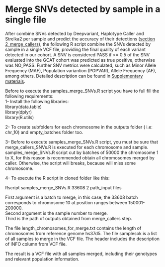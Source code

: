# Merge SNVs detected by sample in a single file  

After combine SNVs detected by Deepvariant, Haplotype Caller and Strelka2 per sample and predict the accuracy of their detections ([section 2_merge_callers](https://github.com/gcatbiobank/GCAT_panel/tree/main/2_merge_callers/SNVs)), the following R script combine the SNVs detected by sample in a single VCF file, providing the final quality of each variant detected in our cohort. A SNV is considered PASS if >= 0.5 of the SNV evaluated into the GCAT cohort was predicted as true positive, otherwise was NO_PASS. Further SNV metrics were calculated, such as  Minor Allele Frequency (MAF), Population variantion (POPVAR), Allele Frequency (AF), among others. Detailed description can be found in [Supplementary materials](https://www.biorxiv.org/content/10.1101/2021.07.20.453041v1).  

Before to execute the samples_merge_SNVs.R script you have to full fill the following requirements:  
1- Install the following libraries:  
library(data.table)  
library(dplyr)  
library(R.utils)  

2- To create subfolders for each chromosome in the outputs folder ( i.e: chr_10) and empty_batches folder too.  

3- Before to execute samples_merge_SNVs.R script, you must be sure that merge_callers_SNVs.R is executed for each chromosome and sample. samples_merge_SNVs.R script cut by batches of 50000 the chromosome 1 to X, for this reason is recommended obtain all chromosomes merged by caller. Otherwise, the script will breaks, because will miss some chromosome.  

4- To execute the R script in cloned folder like this:

Rscript samples_merge_SNVs.R 33608 2 path_input files

First argument is a batch to merge, in this case, the 33608 batch corresponds to chromosome 10 at position ranges between 150001-200000.  
Second argument is the sample number to merge.  
Third is the path of outputs obtained from merge_callers step.

The file length_chromosomes_for_merge.txt contains the length of chromosomes from reference genome hs37d5.
The file samplesok is a list of all samples to merge in the VCF file.
The header includes the description of INFO column from VCF file.

The result is a VCF file with all samples merged, including their genotypes and relevant population information.

